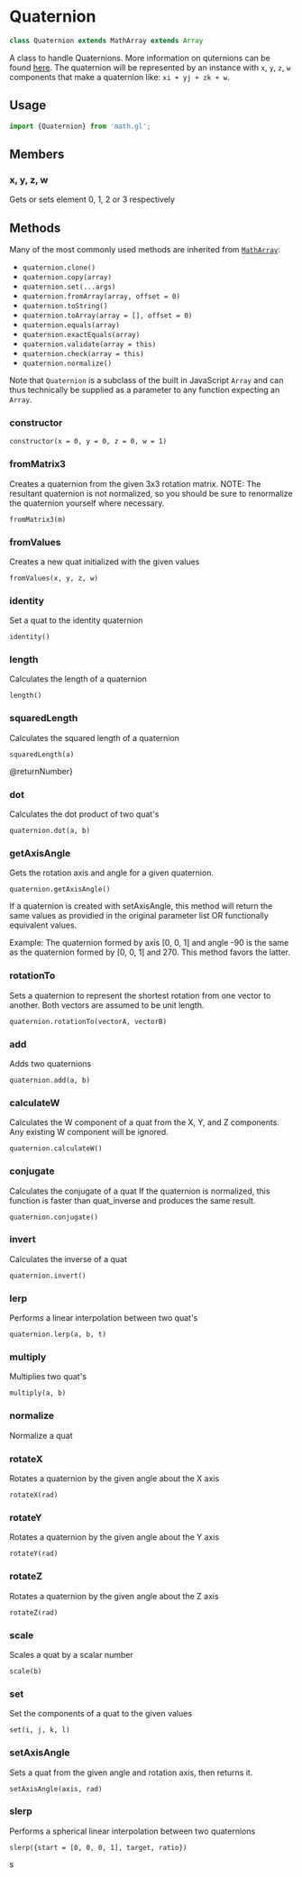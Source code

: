 # Quaternion

```js
class Quaternion extends MathArray extends Array
```

A class to handle Quaternions. More information on quternions can be found [here](http://en.wikipedia.org/wiki/Quaternion). The quaternion will be represented by an instance with `x`, `y`, `z`, `w` components that make a quaternion like: `xi + yj + zk + w`.

## Usage

```js
import {Quaternion} from 'math.gl';
```

## Members

### x, y, z, w

Gets or sets element 0, 1, 2 or 3 respectively


## Methods

Many of the most commonly used methods are inherited from [`MathArray`](./docs/api-reference/math-array.md):

* `quaternion.clone()`
* `quaternion.copy(array)`
* `quaternion.set(...args)`
* `quaternion.fromArray(array, offset = 0)`
* `quaternion.toString()`
* `quaternion.toArray(array = [], offset = 0)`
* `quaternion.equals(array)`
* `quaternion.exactEquals(array)`
* `quaternion.validate(array = this)`
* `quaternion.check(array = this)`
* `quaternion.normalize()`

Note that `Quaternion` is a subclass of the built in JavaScript `Array` and can thus technically be supplied as a parameter to any function expecting an `Array`.


### constructor

`constructor(x = 0, y = 0, z = 0, w = 1)`


### fromMatrix3

Creates a quaternion from the given 3x3 rotation matrix. NOTE: The resultant quaternion is not normalized, so you should be sure to renormalize the quaternion yourself where necessary.

`fromMatrix3(m)`


### fromValues

Creates a new quat initialized with the given values

`fromValues(x, y, z, w)`


### identity

Set a quat to the identity quaternion

`identity()`


### length

Calculates the length of a quaternion

`length()`


### squaredLength

Calculates the squared length of a quaternion

`squaredLength(a)`

@returnNumber}


### dot

Calculates the dot product of two quat's

`quaternion.dot(a, b)`


### getAxisAngle

Gets the rotation axis and angle for a given quaternion.

`quaternion.getAxisAngle()`

If a quaternion is created with setAxisAngle, this method will return the same values as providied in the original parameter list OR functionally equivalent values.

Example: The quaternion formed by axis [0, 0, 1] and angle -90 is the same as the quaternion formed by [0, 0, 1] and 270. This method favors the latter.


### rotationTo

Sets a quaternion to represent the shortest rotation from one vector to another. Both vectors are assumed to be unit length.

`quaternion.rotationTo(vectorA, vectorB)`


### add

Adds two quaternions

`quaternion.add(a, b)`


### calculateW

Calculates the W component of a quat from the X, Y, and Z components. Any existing W component will be ignored.

`quaternion.calculateW()`


### conjugate

Calculates the conjugate of a quat If the quaternion is normalized, this function is faster than quat_inverse and produces the same result.

`quaternion.conjugate()`


### invert

Calculates the inverse of a quat

`quaternion.invert()`


### lerp

Performs a linear interpolation between two quat's

`quaternion.lerp(a, b, t)`


### multiply

Multiplies two quat's

`multiply(a, b)`


### normalize

Normalize a quat


### rotateX

Rotates a quaternion by the given angle about the X axis

`rotateX(rad)`


### rotateY

Rotates a quaternion by the given angle about the Y axis

`rotateY(rad)`


### rotateZ

Rotates a quaternion by the given angle about the Z axis

`rotateZ(rad)`


### scale

Scales a quat by a scalar number

`scale(b)`


### set

Set the components of a quat to the given values

`set(i, j, k, l)`


### setAxisAngle

Sets a quat from the given angle and rotation axis, then returns it.

`setAxisAngle(axis, rad)`


### slerp

Performs a spherical linear interpolation between two quaternions

`slerp({start = [0, 0, 0, 1], target, ratio})`

s
